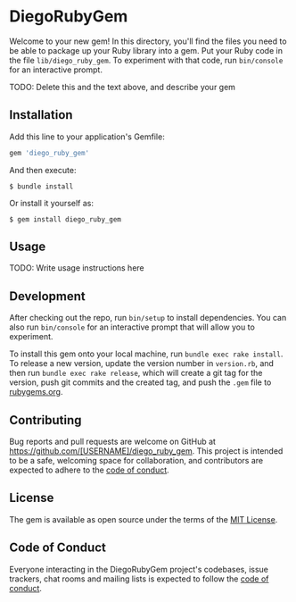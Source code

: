 # DiegoRubyGem

Welcome to your new gem! In this directory, you'll find the files you need to be able to package up your Ruby library into a gem. Put your Ruby code in the file `lib/diego_ruby_gem`. To experiment with that code, run `bin/console` for an interactive prompt.

TODO: Delete this and the text above, and describe your gem

## Installation

Add this line to your application's Gemfile:

```ruby
gem 'diego_ruby_gem'
```

And then execute:

    $ bundle install

Or install it yourself as:

    $ gem install diego_ruby_gem

## Usage

TODO: Write usage instructions here

## Development

After checking out the repo, run `bin/setup` to install dependencies. You can also run `bin/console` for an interactive prompt that will allow you to experiment.

To install this gem onto your local machine, run `bundle exec rake install`. To release a new version, update the version number in `version.rb`, and then run `bundle exec rake release`, which will create a git tag for the version, push git commits and the created tag, and push the `.gem` file to [rubygems.org](https://rubygems.org).

## Contributing

Bug reports and pull requests are welcome on GitHub at https://github.com/[USERNAME]/diego_ruby_gem. This project is intended to be a safe, welcoming space for collaboration, and contributors are expected to adhere to the [code of conduct](https://github.com/[USERNAME]/diego_ruby_gem/blob/master/CODE_OF_CONDUCT.md).

## License

The gem is available as open source under the terms of the [MIT License](https://opensource.org/licenses/MIT).

## Code of Conduct

Everyone interacting in the DiegoRubyGem project's codebases, issue trackers, chat rooms and mailing lists is expected to follow the [code of conduct](https://github.com/[USERNAME]/diego_ruby_gem/blob/master/CODE_OF_CONDUCT.md).
